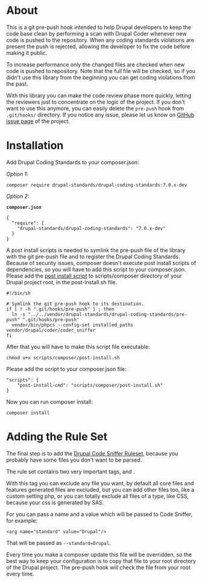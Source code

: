 About
=====

This is a git pre-push hook intended to help Drupal developers to keep the code
base clean by performing a scan with Drupal Coder whenever new code is pushed to
the repository. When any coding standards violations are present the push is 
rejected, allowing the developer to fix the code before making it public.

To increase performance only the changed files are checked when new code is
pushed to repository. Note that the full file will be checked, so if you didn't
use this library from the beginning you can get coding violations from the past.

With this library you can make the code review phase more quickly, letting the 
reviewers just to concentrate on the logic of the project. If you don't want to
use this anymore, you can easily delete the `pre-push` hook from `.git/hooks/` 
directory. If you notice any issue, please let us know on [GitHub issue page](https://github.com/danielpopdan/drupal-coding-standards/issues)
of the project.


Installation
=====

Add Drupal Coding Standards to your composer.json:

*Option 1:* 

```
composer require drupal-standards/drupal-coding-standards:7.0.x-dev
```

*Option 2:*

**`composer.json`**

```
{
  "require": {
    "drupal-standards/drupal-coding-standards": "7.0.x-dev"
  }
}
```

A post install scripts is needed to symlink the pre-push file of the 
library with the git pre-push file and to register the Drupal Coding Standards.
Because of security issues, composer doesn't execute post install scripts of 
dependencies, so you will have to add this script to your composer.json. Please 
add the [post install script](https://github.com/danielpopdan/drupal-coding-standards/blob/master/scripts/composer/post-install.sh)
to scripts/composer directory of your Drupal project root, in the
post-install.sh file. 

```
#!/bin/sh

# Symlink the git pre-push hook to its destination.
if [ ! -h ".git/hooks/pre-push" ] ; then
  ln -s "../../vendor/drupal-standards/drupal-coding-standards/pre-push" ".git/hooks/pre-push"
  vendor/bin/phpcs --config-set installed_paths vendor/drupal/coder/coder_sniffer
fi
```

After that you will have to make this script file executable:

```
chmod u+x scripts/composer/post-install.sh
```

Please add the script to your composer.json file:
 
```
"scripts": {
    "post-install-cmd": "scripts/composer/post-install.sh"
}
```

Now you can run composer install:

```
composer install
```

Adding the Rule Set
=====

The final step is to add the [Drupal Code Sniffer Ruleset](https://github.com/danielpopdan/drupal-coding-standards/blob/master/drupalcs.xml),
because you probably have some files you don't want to be parsed.

The rule set contains two very important tags, <exclude-pattern> and <arg>.

*<exclude-pattern>*
With this tag you can exclude any file you want, by default all core files and 
features generated files are excluded, but you can add other files too, like a 
custom setting php, or you can totally exclude all files of a type, like CSS,
because your css is generated by SAS. 

*<arg>*
For <arg> you can pass a name and a value which will be passed to Code Sniffer, 
for example: 

```
<arg name="standard" value="Drupal"/>
```

That will be passed as `--standard=Drupal`. 

Every time you make a composer update this file will be overridden, so the best 
way to keep your configuration is to copy that file to your root directory of 
the Drupal project. The pre-push hook will check the file from your root every
time.


